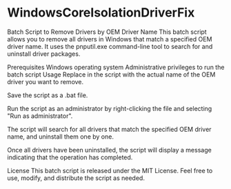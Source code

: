 # WindowsCoreIsolationDriverFix
Batch Script to Remove Drivers by OEM Driver Name
This batch script allows you to remove all drivers in Windows that match a specified OEM driver name. It uses the pnputil.exe command-line tool to search for and uninstall driver packages.

Prerequisites
Windows operating system
Administrative privileges to run the batch script
Usage
Replace <insert OEM driver name here> in the script with the actual name of the OEM driver you want to remove.

Save the script as a .bat file.

Run the script as an administrator by right-clicking the file and selecting "Run as administrator".

The script will search for all drivers that match the specified OEM driver name, and uninstall them one by one.

Once all drivers have been uninstalled, the script will display a message indicating that the operation has completed.

License
This batch script is released under the MIT License. Feel free to use, modify, and distribute the script as needed.






